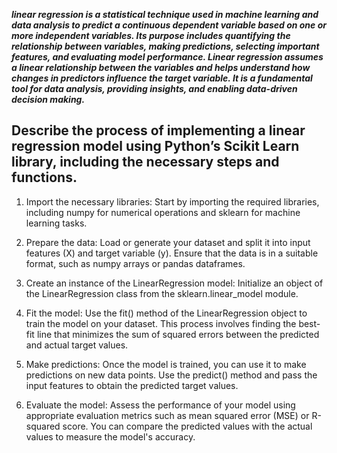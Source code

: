 ***linear regression is a statistical technique used in machine learning and data analysis to predict a continuous dependent variable based on one or more independent variables. Its purpose includes quantifying the relationship between variables, making predictions, selecting important features, and evaluating model performance. Linear regression assumes a linear relationship between the variables and helps understand how changes in predictors influence the target variable. It is a fundamental tool for data analysis, providing insights, and enabling data-driven decision making.***

## Describe the process of implementing a linear regression model using Python’s Scikit Learn library, including the necessary steps and functions.

1. Import the necessary libraries: Start by importing the required libraries, including numpy for numerical operations and sklearn for machine learning tasks.

2. Prepare the data: Load or generate your dataset and split it into input features (X) and target variable (y). Ensure that the data is in a suitable format, such as numpy arrays or pandas dataframes.

3. Create an instance of the LinearRegression model: Initialize an object of the LinearRegression class from the sklearn.linear_model module.

4. Fit the model: Use the fit() method of the LinearRegression object to train the model on your dataset. This process involves finding the best-fit line that minimizes the sum of squared errors between the predicted and actual target values.

5. Make predictions: Once the model is trained, you can use it to make predictions on new data points. Use the predict() method and pass the input features to obtain the predicted target values.

6. Evaluate the model: Assess the performance of your model using appropriate evaluation metrics such as mean squared error (MSE) or R-squared score. You can compare the predicted values with the actual values to measure the model's accuracy.


